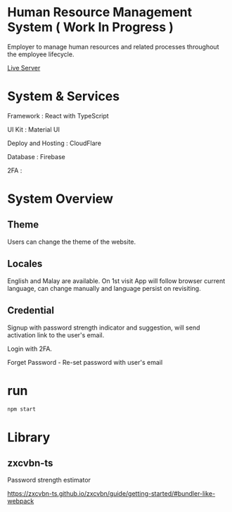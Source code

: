 # Human Resource Management System ( Work In Progress )

Employer to manage human resources and related processes throughout the employee lifecycle.

[Live Server](https://project-1-b4i.pages.dev/)

# System & Services

Framework : React with TypeScript

UI Kit : Material UI

Deploy and Hosting : CloudFlare  

Database : Firebase

2FA : 

# System Overview

## Theme

Users can change the theme of the website.

## Locales

English and Malay are available. On 1st visit App will follow browser current language, can change manually and language persist on revisiting.  

## Credential 

Signup with password strength indicator and suggestion, will send activation link to the user's email.

Login with 2FA. 

Forget Password - Re-set password with user's email  

# run

`npm start`

# Library

## zxcvbn-ts

Password strength estimator

https://zxcvbn-ts.github.io/zxcvbn/guide/getting-started/#bundler-like-webpack
